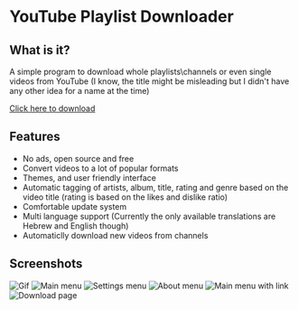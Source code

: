 # YouTube Playlist Downloader

## What is it?
A simple program to download whole playlists\channels or even single videos from YouTube (I know, the title might be misleading but I didn't have any other idea for a name at the time)

[Click here to download](https://drive.google.com/uc?id=1PUrgasF60loIrgPraEMiBQGV2zxRhZrf&export=download)


## Features
- No ads, open source and free
- Convert videos to a lot of popular formats
- Themes, and user friendly interface
- Automatic tagging of artists, album, title, rating and genre based on the video title (rating is based on the likes and dislike ratio)
- Comfortable update system
- Multi language support (Currently the only available translations are Hebrew and English though)
- Automaticlly download new videos from channels

## Screenshots
![Gif](https://i.imgur.com/84ZKptV.gif "Gif")
![Main menu](https://i.imgur.com/mTgLQby.png "Main menu")
![Settings menu](https://i.imgur.com/3XnfV7n.png "Settings menu")
![About menu](https://i.imgur.com/jeQFZkx.png "About menu")
![Main menu with link](https://i.imgur.com/hkfsAjO.png "Main menu with link")
![Download page](https://i.imgur.com/n4csXGF.png "Download page")

